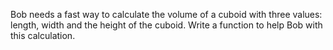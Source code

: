 
Bob needs a fast way to calculate the volume of a cuboid with three values: length, width and the height of the cuboid. Write a function to help Bob with this calculation.